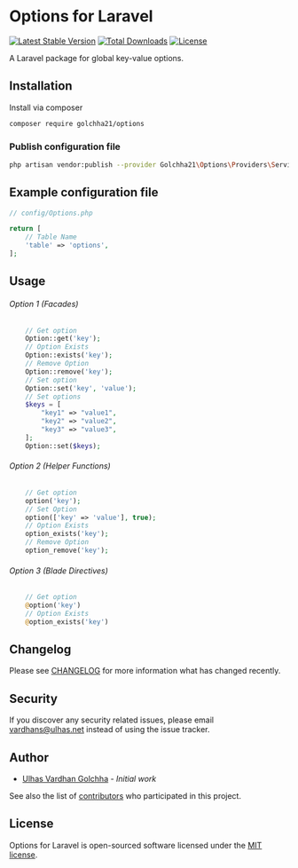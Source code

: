 Options for Laravel
==========

[![Latest Stable Version](http://poser.pugx.org/golchha21/options/v)](https://packagist.org/packages/golchha21/options)
[![Total Downloads](http://poser.pugx.org/golchha21/options/downloads)](https://packagist.org/packages/golchha21/options)
[![License](http://poser.pugx.org/golchha21/options/license)](https://packagist.org/packages/golchha21/options)

A Laravel package for global key-value options.

## Installation

Install via composer

```bash
composer require golchha21/options
```

### Publish configuration file

```bash
php artisan vendor:publish --provider Golchha21\Options\Providers\ServiceProvider
```

## Example configuration file

```php
// config/Options.php

return [
    // Table Name
    'table' => 'options',
];
```

## Usage

###### Option 1 (Facades)
``` php
    // Get option
    Option::get('key');
    // Option Exists
    Option::exists('key');
    // Remove Option
    Option::remove('key');
    // Set option
    Option::set('key', 'value');
    // Set options
    $keys = [
        "key1" => "value1",
        "key2" => "value2",
        "key3" => "value3",
    ];
    Option::set($keys);
```

###### Option 2 (Helper Functions)
``` php
    // Get option
    option('key');
    // Set Option
    option(['key' => 'value'], true);
    // Option Exists
    option_exists('key');
    // Remove Option
    option_remove('key');
```

###### Option 3 (Blade Directives)
``` php
    // Get option
    @option('key')
    // Option Exists
    @option_exists('key')
```

## Changelog

Please see [CHANGELOG](CHANGELOG.md) for more information what has changed recently.

## Security

If you discover any security related issues, please email vardhans@ulhas.net instead of using the issue tracker.

## Author

- [Ulhas Vardhan Golchha](https://github.com/golchha21) - *Initial work*

See also the list of [contributors](https://github.com/golchha21/options/graphs/contributors) who participated in this project.

## License

Options for Laravel is open-sourced software licensed under the [MIT license](LICENSE.md).
